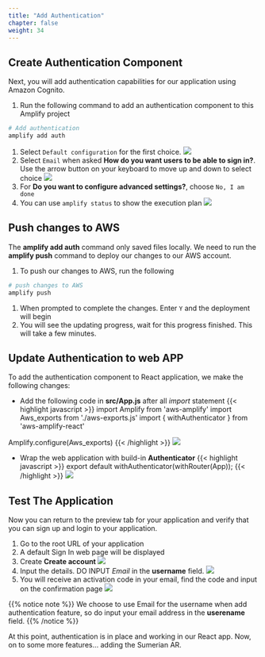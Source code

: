 ```yaml
---
title: "Add Authentication"
chapter: false
weight: 34
---
```


## Create Authentication Component

Next, you will add authentication capabilities for our application using Amazon Cognito. 

1. Run the following command to add an authentication component to this Amplify project
```bash
# Add authentication
amplify add auth
```
1. Select `Default configuration` for the first choice. 
![](/images/reactApp/auth_default_configuration.png)
1. Select `Email` when asked **How do you want users to be able to sign in?**. Use the arrow button on your keyboard to move up and down to select choice
![](/images/reactApp/auth_signin.png)
1. For **Do you want to configure advanced settings?**, choose `No, I am done`
1. You can use `amplify status` to show the execution plan
![](/images/reactApp/auth_amplify_status.png)

## Push changes to AWS

The **amplify add auth** command only saved files locally. We need to run the **amplify push** command to deploy our changes to our AWS account.

1. To push our changes to AWS, run the following
```bash
# push changes to AWS
amplify push
```
1. When prompted to complete the changes. Enter `Y` and the deployment will begin
1. You will see the updating progress, wait for this progress finished. This will take a few minutes.
![]()

## Update Authentication to web APP

To add the authentication component to React application, we make the following changes:

* Add the following code in **src/App.js** after all *import* statement
{{< highlight javascript >}}
import Amplify from 'aws-amplify'
import Aws_exports from './aws-exports.js'
import { withAuthenticator } from 'aws-amplify-react'

Amplify.configure(Aws_exports)
{{< /highlight >}}
  ![](/images/reactApp/amplify_imports.png?width=40pc)

* Wrap the web application with build-in **Authenticator** 
{{< highlight javascript >}}
export default withAuthenticator(withRouter(App));
{{< /highlight >}}
  ![](/images/reactApp/amplify_auth_wrapper.png?width=40pc)

## Test The Application

Now you can return to the preview tab for your application and verify that you can sign up and login to your application.

1. Go to the root URL of your application
1. A default Sign In web page will be displayed
1. Create **Create account**
![](/images/reactApp/auth_create_account.png?width=20pc)
1. Input the details. DO INPUT *Email* in the **username** field.
![](/images/reactApp/auth_signup.png?width=20pc)
1. You will receive an activation code in your email, find the code and input on the confirmation page
![](/images/reactApp/auth_confirm.png?width=20pc)

{{% notice note %}}
We choose to use Email for the username when add authentication feature, so do input your email address in the **userename** field.
{{% /notice %}}

At this point, authentication is in place and working in our React app. Now, on to some more features… adding the Sumerian AR.